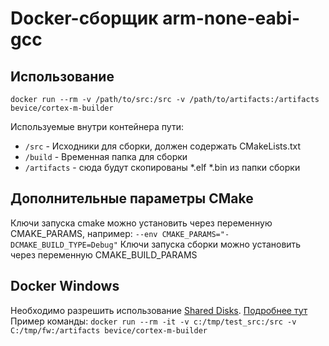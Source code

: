 # Docker-сборщик arm-none-eabi-gcc

## Использование
```docker run --rm -v /path/to/src:/src -v /path/to/artifacts:/artifacts bevice/cortex-m-builder```

Используемые внутри контейнера пути:
* ```/src```   - Исходники для сборки, должен содержать CMakeLists.txt
* ```/build``` - Временная папка для сборки
* ```/artifacts``` - сюда будут скопированы *.elf *.bin из папки сборки


## Дополнительные параметры CMake
Ключи запуска cmake можно установить через переменную CMAKE_PARAMS, например: ```--env CMAKE_PARAMS="-DCMAKE_BUILD_TYPE=Debug"```
Ключи запуска сборки можно установить через переменную CMAKE_BUILD_PARAMS 

## Docker Windows
Необходимо разрешить использование [Shared Disks](https://docs.docker.com/docker-for-windows/). [Подробнее тут](https://blogs.msdn.microsoft.com/stevelasker/2016/06/14/configuring-docker-for-windows-volumes/)
Пример команды:
```docker run --rm -it -v c:/tmp/test_src:/src -v C:/tmp/fw:/artifacts bevice/cortex-m-builder```

